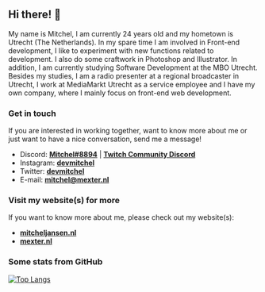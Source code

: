 ## Hi there! 👋

My name is Mitchel, I am currently 24 years old and my hometown is Utrecht (The Netherlands). In my spare time I am involved in Front-end development, I like to experiment with new functions related to development. I also do some craftwork in Photoshop and Illustrator. In addition, I am currently studying Software Development at the MBO Utrecht. Besides my studies, I am a radio presenter at a regional broadcaster in Utrecht, I work at MediaMarkt Utrecht as a service employee and I have my own company, where I mainly focus on front-end web development.

### Get in touch
If you are interested in working together, want to know more about me or just want to have a nice conversation, send me a message!
- Discord: **[Mitchel#8894](Mitchel#8894)** | **[Twitch Community Discord](https://discord.gg/hyjjRxsRba)**
- Instagram: **[devmitchel](https://instagram.com/devmitchel)**
- Twitter: **[devmitchel](https://twitter.com/devmitchel)**
- E-mail: **[mitchel@mexter.nl](mailto:mitchel@mexter.nl)**

### Visit my website(s) for more
If you want to know more about me, please check out my website(s):
- **[mitcheljansen.nl](https://mitcheljansen.nl)**
- **[mexter.nl](https://mexter.nl)**

### Some stats from GitHub
[![Top Langs](https://github-readme-stats.vercel.app/api/top-langs/?username=Mitchel&layout=compact&langs_count=10&show_icons=true)](https://github.com/Mitchel)
